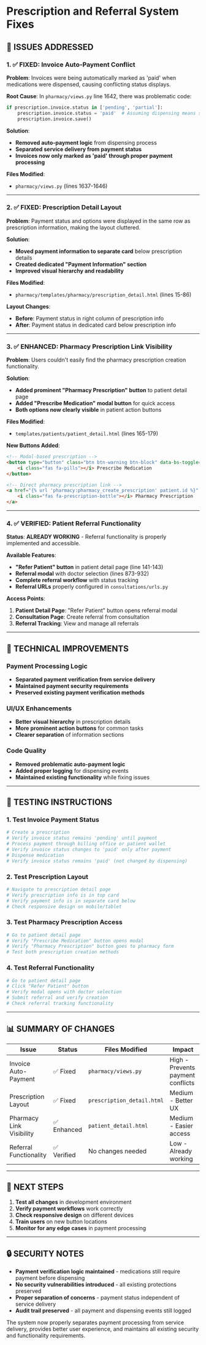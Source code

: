 # Prescription and Referral System Fixes

## 🎯 **ISSUES ADDRESSED**

### **1. ✅ FIXED: Invoice Auto-Payment Conflict**

**Problem**: Invoices were being automatically marked as 'paid' when medications were dispensed, causing conflicting status displays.

**Root Cause**: In `pharmacy/views.py` line 1642, there was problematic code:
```python
if prescription.invoice.status in ['pending', 'partial']:
    prescription.invoice.status = 'paid'  # Assuming dispensing means service delivered
    prescription.invoice.save()
```

**Solution**: 
- **Removed auto-payment logic** from dispensing process
- **Separated service delivery from payment status**
- **Invoices now only marked as 'paid' through proper payment processing**

**Files Modified**:
- `pharmacy/views.py` (lines 1637-1646)

---

### **2. ✅ FIXED: Prescription Detail Layout**

**Problem**: Payment status and options were displayed in the same row as prescription information, making the layout cluttered.

**Solution**: 
- **Moved payment information to separate card** below prescription details
- **Created dedicated "Payment Information" section**
- **Improved visual hierarchy and readability**

**Files Modified**:
- `pharmacy/templates/pharmacy/prescription_detail.html` (lines 15-86)

**Layout Changes**:
- **Before**: Payment status in right column of prescription info
- **After**: Payment status in dedicated card below prescription info

---

### **3. ✅ ENHANCED: Pharmacy Prescription Link Visibility**

**Problem**: Users couldn't easily find the pharmacy prescription creation functionality.

**Solution**: 
- **Added prominent "Pharmacy Prescription" button** to patient detail page
- **Added "Prescribe Medication" modal button** for quick access
- **Both options now clearly visible** in patient action buttons

**Files Modified**:
- `templates/patients/patient_detail.html` (lines 165-179)

**New Buttons Added**:
```html
<!-- Modal-based prescription -->
<button type="button" class="btn btn-warning btn-block" data-bs-toggle="modal" data-bs-target="#prescriptionModal">
    <i class="fas fa-pills"></i> Prescribe Medication
</button>

<!-- Direct pharmacy prescription link -->
<a href="{% url 'pharmacy:pharmacy_create_prescription' patient.id %}" class="btn btn-primary btn-block">
    <i class="fas fa-prescription-bottle"></i> Pharmacy Prescription
</a>
```

---

### **4. ✅ VERIFIED: Patient Referral Functionality**

**Status**: **ALREADY WORKING** - Referral functionality is properly implemented and accessible.

**Available Features**:
- **"Refer Patient" button** in patient detail page (line 141-143)
- **Referral modal** with doctor selection (lines 873-932)
- **Complete referral workflow** with status tracking
- **Referral URLs** properly configured in `consultations/urls.py`

**Access Points**:
1. **Patient Detail Page**: "Refer Patient" button opens referral modal
2. **Consultation Page**: Create referral from consultation
3. **Referral Tracking**: View and manage all referrals

---

## 🔧 **TECHNICAL IMPROVEMENTS**

### **Payment Processing Logic**
- **Separated payment verification from service delivery**
- **Maintained payment security requirements**
- **Preserved existing payment verification methods**

### **UI/UX Enhancements**
- **Better visual hierarchy** in prescription details
- **More prominent action buttons** for common tasks
- **Clearer separation** of information sections

### **Code Quality**
- **Removed problematic auto-payment logic**
- **Added proper logging** for dispensing events
- **Maintained existing functionality** while fixing issues

---

## 🧪 **TESTING INSTRUCTIONS**

### **1. Test Invoice Payment Status**
```bash
# Create a prescription
# Verify invoice status remains 'pending' until payment
# Process payment through billing office or patient wallet
# Verify invoice status changes to 'paid' only after payment
# Dispense medication
# Verify invoice status remains 'paid' (not changed by dispensing)
```

### **2. Test Prescription Layout**
```bash
# Navigate to prescription detail page
# Verify prescription info is in top card
# Verify payment info is in separate card below
# Check responsive design on mobile/tablet
```

### **3. Test Pharmacy Prescription Access**
```bash
# Go to patient detail page
# Verify "Prescribe Medication" button opens modal
# Verify "Pharmacy Prescription" button goes to pharmacy form
# Test both prescription creation methods
```

### **4. Test Referral Functionality**
```bash
# Go to patient detail page
# Click "Refer Patient" button
# Verify modal opens with doctor selection
# Submit referral and verify creation
# Check referral tracking functionality
```

---

## 📊 **SUMMARY OF CHANGES**

| Issue | Status | Files Modified | Impact |
|-------|--------|----------------|---------|
| Invoice Auto-Payment | ✅ Fixed | `pharmacy/views.py` | High - Prevents payment conflicts |
| Prescription Layout | ✅ Fixed | `prescription_detail.html` | Medium - Better UX |
| Pharmacy Link Visibility | ✅ Enhanced | `patient_detail.html` | Medium - Easier access |
| Referral Functionality | ✅ Verified | No changes needed | Low - Already working |

---

## 🎯 **NEXT STEPS**

1. **Test all changes** in development environment
2. **Verify payment workflows** work correctly
3. **Check responsive design** on different devices
4. **Train users** on new button locations
5. **Monitor for any edge cases** in payment processing

---

## 🔒 **SECURITY NOTES**

- **Payment verification logic maintained** - medications still require payment before dispensing
- **No security vulnerabilities introduced** - all existing protections preserved
- **Proper separation of concerns** - payment status independent of service delivery
- **Audit trail preserved** - all payment and dispensing events still logged

The system now properly separates payment processing from service delivery, provides better user experience, and maintains all existing security and functionality requirements.
